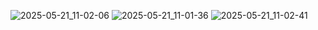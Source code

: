 ![2025-05-21_11-02-06](https://github.com/user-attachments/assets/211c48c5-916b-4084-9a25-6c09d89808a2)
![2025-05-21_11-01-36](https://github.com/user-attachments/assets/c2bd8838-4caf-47e2-a368-9fe793aefac4)
![2025-05-21_11-02-41](https://github.com/user-attachments/assets/6a8617ac-e149-4f63-bcdf-cdba78364018)


